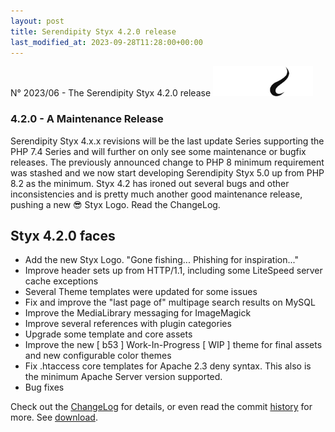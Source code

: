 ```yaml
---
layout: post
title: Serendipity Styx 4.2.0 release
last_modified_at: 2023-09-28T11:28:00+00:00
---
```


N° 2023/06 - The Serendipity Styx 4.2.0 release <img class="php8" src="/i/b/logo_php8_2.svg" alt="php8.2" width="160" height="48">

### 4.2.0 - A Maintenance Release

Serendipity Styx 4.x.x revisions will be the last update Series supporting the PHP 7.4 Series and will further on only see some maintenance or bugfix releases.
The previously announced change to PHP 8 minimum requirement was stashed and we now start developing Serendipity Styx 5.0 up from PHP 8.2 as the minimum.
Styx 4.2 has ironed out several bugs and other inconsistencies and is pretty much another good maintenance release, pushing a new 😎 Styx Logo. Read the ChangeLog.

## Styx 4.2.0 faces

  - Add the new Styx Logo. "Gone fishing... Phishing for inspiration..."
  - Improve header sets up from HTTP/1.1, including some LiteSpeed server cache exceptions
  - Several Theme templates were updated for some issues
  - Fix and improve the "last page of" multipage search results on MySQL
  - Improve the MediaLibrary messaging for ImageMagick
  - Improve several references with plugin categories
  - Upgrade some template and core assets
  - Improve the new [ b53 ] Work-In-Progress [ WIP ] theme for final assets and new configurable color themes
  - Fix .htaccess core templates for Apache 2.3 deny syntax. This also is the minimum Apache Server version supported.
  - Bug fixes


Check out the [ChangeLog](https://github.com/ophian/styx/blob/4.2.0/docs/NEWS) for details, or even read the commit [history](https://github.com/ophian/styx/commits/4.2.0) for more. See [download](https://github.com/ophian/styx/releases/tag/4.2.0).

